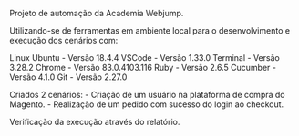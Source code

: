 Projeto de automação da Academia Webjump.

Utilizando-se de ferramentas em ambiente local para o desenvolvimento e execução dos cenários com:

Linux Ubuntu - Versão 18.4.4
VSCode - Versão 1.33.0
Terminal - Versão 3.28.2
Chrome - Versão 83.0.4103.116
Ruby - Versão 2.6.5
Cucumber - Versão 4.1.0
Git - Versão 2.27.0

Criados 2 cenários:
    - Criação de um usuário na plataforma de compra do Magento.
    - Realização de um pedido com sucesso do login ao checkout.
    
Verificação da execução através do relatório.